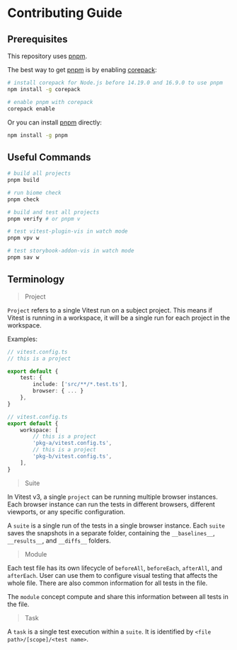 # Contributing Guide

## Prerequisites

This repository uses [pnpm].

The best way to get [pnpm] is by enabling [corepack]:

```sh
# install corepack for Node.js before 14.19.0 and 16.9.0 to use pnpm
npm install -g corepack

# enable pnpm with corepack
corepack enable
```

Or you can install [pnpm] directly:

```sh
npm install -g pnpm
```

## Useful Commands

```sh
# build all projects
pnpm build

# run biome check
pnpm check

# build and test all projects
pnpm verify # or pnpm v

# test vitest-plugin-vis in watch mode
pnpm vpv w

# test storybook-addon-vis in watch mode
pnpm sav w
```

## Terminology

> Project

`Project` refers to a single Vitest run on a subject project.
This means if Vitest is running in a workspace, it will be a single run for each project in the workspace.

Examples:

```ts
// vitest.config.ts
// this is a project

export default {
	test: {
		include: ['src/**/*.test.ts'],
		browser: { ... }
	},
}
```

```ts
// vitest.config.ts
export default {
	workspace: [
		// this is a project
		'pkg-a/vitest.config.ts',
		// this is a project
		'pkg-b/vitest.config.ts',
	],
}
```

> Suite

In Vitest v3, a single `project` can be running multiple browser instances.
Each browser instance can run the tests in different browsers,
different viewports, or any specific configuration.

A `suite` is a single run of the tests in a single browser instance.
Each `suite` saves the snapshots in a separate folder,
containing the `__baselines__`, `__results__`, and `__diffs__` folders.

> Module

Each test file has its own lifecycle of `beforeAll`, `beforeEach`, `afterAll`, and `afterEach`.
User can use them to configure visual testing that affects the whole file.
There are also common information for all tests in the file.

The `module` concept compute and share this information between all tests in the file.

> Task

A `task` is a single test execution within a `suite`.
It is identified by `<file path>/[scope]/<test name>`.

[corepack]: https://nodejs.org/api/corepack.html
[pnpm]: https://pnpm.io/
